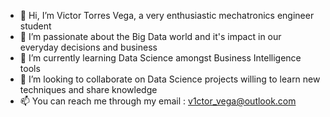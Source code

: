 - 👋 Hi, I’m Victor Torres Vega, a very enthusiastic mechatronics engineer student
- 👀 I’m passionate about the Big Data world and it's impact in our everyday decisions and business
- 🌱 I’m currently learning Data Science amongst Business Intelligence tools
- 💞️ I’m looking to collaborate on Data Science projects willing to learn new techniques and share knowledge
- 📫 You can reach me through my email : v1ctor_vega@outlook.com

<!---
v1ctorvega/v1ctorvega is a ✨ special ✨ repository because its `README.md` (this file) appears on your GitHub profile.
You can click the Preview link to take a look at your changes.
--->
